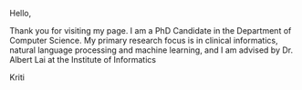 Hello, 

Thank you for visiting my page. I am a PhD Candidate in the Department of Computer Science. My primary research focus is in clinical informatics, natural language processing and machine learning, and I am advised by Dr. Albert Lai at the Institute of Informatics

Kriti 

<!--
![fNIRS 2022 poster](/assets/images/PS2_24_171_Aahana_Bajracharya_SFNIRS_2022.jpg)
SfNIRs members can post questions about my poster here: [fNIRS2022](https://fnirs.org/2022/01/01/sfnirs2022_171/)
Feel free to email me at aahana@wustl.edu
-->

<!---
### Markdown

Markdown is a lightweight and easy-to-use syntax for styling your writing. It includes conventions for

```markdown
Syntax highlighted code block

# Header 1
## Header 2
### Header 3

- Bulleted
- List

1. Numbered
2. List

**Bold** and _Italic_ and `Code` text

[Link](url) and ![Image](src)
```

For more details see [GitHub Flavored Markdown](https://guides.github.com/features/mastering-markdown/).

### Jekyll Themes

Your Pages site will use the layout and styles from the Jekyll theme you have selected in your [repository settings](https://github.com/Aahana1/aahana.github.io/settings). The name of this theme is saved in the Jekyll `_config.yml` configuration file.

### Support or Contact

Having trouble with Pages? Check out our [documentation](https://docs.github.com/categories/github-pages-basics/) or [contact support](https://github.com/contact) and we’ll help you sort it out.
--->
